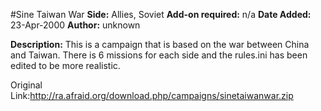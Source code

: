 #Sine Taiwan War
**Side:** Allies, Soviet
**Add-on required:** n/a
**Date Added:** 23-Apr-2000
**Author:** unknown

**Description:** This is a campaign that is based on the war between China and Taiwan. There is 6 missions for each side and the rules.ini has been edited to be more realistic.

Original Link:http://ra.afraid.org/download.php/campaigns/sinetaiwanwar.zip
